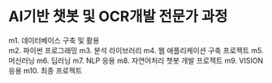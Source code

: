 # AI기반 챗봇 및 OCR개발 전문가 과정
m1. 데이터베이스 구축 및 활용\
m2. 파이썬 프로그래밍
m3. 분석 라이브러리
m4. 웹 애플리케이션 구축 프로젝트
m5. 머신러닝
m6. 딥러닝
m7. NLP 응용
m8. 자연어처리 챗봇 개발 프로젝트
m9. VISION 응용
m10. 최종 프로젝트
